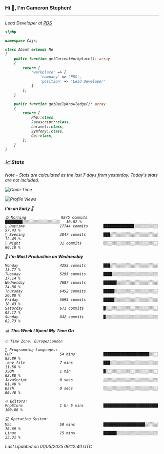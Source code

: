 ### Hi 👋, I'm Cameron Stephen!
<hr>
<p><em>Lead Developer at <a href="https://prindatasolutions.co.uk">PDS</a></p>


```php
<?php

namespace Cajs;

class About extends Me
{
    public function getCurrentWorkplace(): array
    {
        return [
            'workplace' => [
                'company' => 'PDS',
                'position' => 'Lead Developer'
            ]
        ];
    }

    public function getDailyKnowledge(): array
    {
        return [
            Php::class,
            Javascript::class,
            Laravel::class,
            Symfony::class,
            Go::class,
        ];
    }
}
```

### 📈 Stats
<p><em>Note - Stats are calculated as the last 7 days from yesterday. Today's stats are not included.</em></p>


<!--START_SECTION:waka-->
![Code Time](http://img.shields.io/badge/Code%20Time-4%2C474%20hrs%2051%20mins-blue)

![Profile Views](http://img.shields.io/badge/Profile%20Views-0-blue)

**I'm an Early 🐤** 

```text
🌞 Morning                9275 commits        ████████░░░░░░░░░░░░░░░░░   30.02 % 
🌆 Daytime                17744 commits       ██████████████░░░░░░░░░░░   57.43 % 
🌃 Evening                3847 commits        ███░░░░░░░░░░░░░░░░░░░░░░   12.45 % 
🌙 Night                  31 commits          ░░░░░░░░░░░░░░░░░░░░░░░░░   00.10 % 
```
📅 **I'm Most Productive on Wednesday** 

```text
Monday                   4255 commits        ███░░░░░░░░░░░░░░░░░░░░░░   13.77 % 
Tuesday                  5295 commits        ████░░░░░░░░░░░░░░░░░░░░░   17.14 % 
Wednesday                7687 commits        ██████░░░░░░░░░░░░░░░░░░░   24.88 % 
Thursday                 6452 commits        █████░░░░░░░░░░░░░░░░░░░░   20.88 % 
Friday                   5695 commits        █████░░░░░░░░░░░░░░░░░░░░   18.43 % 
Saturday                 671 commits         █░░░░░░░░░░░░░░░░░░░░░░░░   02.17 % 
Sunday                   842 commits         █░░░░░░░░░░░░░░░░░░░░░░░░   02.73 % 
```


📊 **This Week I Spent My Time On** 

```text
🕑︎ Time Zone: Europe/London

💬 Programming Languages: 
PHP                      54 mins             █████████████████████░░░░   82.89 % 
.env file                7 mins              ███░░░░░░░░░░░░░░░░░░░░░░   11.58 % 
JSON                     1 min               █░░░░░░░░░░░░░░░░░░░░░░░░   02.88 % 
JavaScript               0 secs              ░░░░░░░░░░░░░░░░░░░░░░░░░   01.48 % 
Bash                     0 secs              ░░░░░░░░░░░░░░░░░░░░░░░░░   00.40 % 

🔥 Editors: 
PhpStorm                 1 hr 5 mins         █████████████████████████   100.00 % 

💻 Operating System: 
Mac                      50 mins             ███████████████████░░░░░░   76.69 % 
Linux                    15 mins             ██████░░░░░░░░░░░░░░░░░░░   23.31 % 
```


 Last Updated on 01/05/2025 06:12:40 UTC
<!--END_SECTION:waka-->
